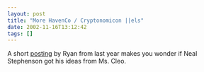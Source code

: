 ```yaml
---
layout: post
title: "More HavenCo / Cryptonomicon ||els"
date: 2002-11-16T13:12:42
tags: []
---
```


A short [posting][1] by Ryan from last year makes you wonder if Neal Stephenson got his ideas from Ms. Cleo. 

   [1]: http://www.livejournal.com/users/octal/day/2001/09/03



